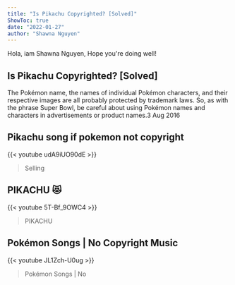 ```yaml
---
title: "Is Pikachu Copyrighted? [Solved]"
ShowToc: true 
date: "2022-01-27"
author: "Shawna Nguyen" 
---
```


Hola, iam Shawna Nguyen, Hope you're doing well!
## Is Pikachu Copyrighted? [Solved]
The Pokémon name, the names of individual Pokémon characters, and their respective images are all probably protected by trademark laws. So, as with the phrase Super Bowl, be careful about using Pokémon names and characters in advertisements or product names.3 Aug 2016

## Pikachu song if pokemon not copyright
{{< youtube udA9iUO90dE >}}
>Selling

## PIKACHU 😻
{{< youtube 5T-Bf_9OWC4 >}}
>PIKACHU

## Pokémon Songs | No Copyright Music
{{< youtube JL1Zch-U0ug >}}
>Pokémon Songs | No 


